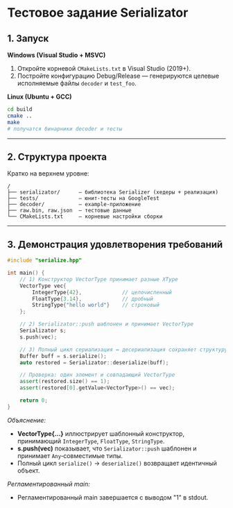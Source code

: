 # Тестовое задание Serializator

## 1. Запуск

**Windows (Visual Studio + MSVC)**  
1. Откройте корневой `CMakeLists.txt` в Visual Studio (2019+).  
2. Постройте конфигурацию Debug/Release — генерируются целевые исполняемые файлы `decoder` и `test_foo`.  

**Linux (Ubuntu + GCC)**  
```bash
cd build
cmake ..
make
# получатся бинарники decoder и тесты
```

---

## 2. Структура проекта
Кратко на верхнем уровне:
```
/
├── serializator/      — библиотека Serializer (хедеры + реализация)
├── tests/             — юнит‑тесты на GoogleTest
├── decoder/           — example‑приложение
├── raw.bin, raw.json  — тестовые данные
└── CMakeLists.txt     — корневые настройки сборки
```

---

## 3. Демонстрация удовлетворения требований

```cpp
#include "serialize.hpp"

int main() {
    // 1) Конструктор VectorType принимает разные XType
    VectorType vec{
        IntegerType{42},             // целочисленный
        FloatType{3.14},             // дробный
        StringType{"hello world"}    // строковый
    };

    // 2) Serializator::push шаблонен и принимает VectorType
    Serializator s;
    s.push(vec);

    // 3) Полный цикл сериализация ↔ десериализация сохраняет структуру
    Buffer buff = s.serialize();
    auto restored = Serializator::deserialize(buff);

    // Проверка: один элемент и совпадающий VectorType
    assert(restored.size() == 1);
    assert(restored[0].getValue<VectorType>() == vec);

    return 0;
}
```

*Объяснение:*  
- **VectorType{…}** иллюстрирует шаблонный конструктор, принимающий `IntegerType`, `FloatType`, `StringType`.  
- **s.push(vec)** показывает, что `Serializator::push` шаблонен и принимает `Any`‑совместимые типы.  
- Полный цикл `serialize()` → `deserialize()` возвращает идентичный объект.

*Регламентированный main:*  
- Регламентированный main завершается с выводом "1" в stdout.

